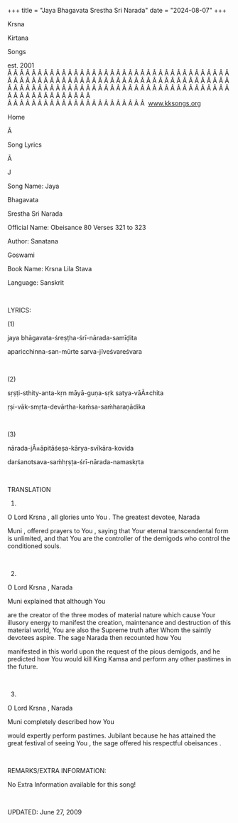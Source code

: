 +++ 
title = "Jaya Bhagavata Srestha Sri Narada"
date = "2024-08-07"
+++

Krsna
 
Kirtana
 
Songs

est. 2001
Â Â Â Â Â Â Â Â Â Â Â Â Â Â Â Â Â Â Â Â Â Â Â Â Â Â Â Â Â Â Â Â Â Â Â Â Â Â Â Â Â Â Â Â Â Â Â Â Â Â Â Â Â Â Â Â Â Â Â Â Â Â Â Â Â Â Â Â Â Â Â Â Â Â Â Â Â Â Â Â Â Â Â Â Â Â Â Â Â Â Â Â Â Â Â Â Â Â Â Â Â Â Â Â Â Â Â Â Â Â Â Â Â Â Â Â Â Â Â Â Â Â Â Â Â  
Â Â Â Â Â Â Â Â Â Â Â Â Â Â Â Â Â Â Â Â Â Â Â  
www.kksongs.org








Home


Ã 
 
Song Lyrics
 
Ã 
 
J


Song Name: 
Jaya
 
Bhagavata
 
Srestha
 Sri 
Narada


Official Name: Obeisance 80 Verses 321 to 323


Author: 
Sanatana
 
Goswami


Book Name: 
Krsna
 Lila 
Stava


Language: 
Sanskrit




 


LYRICS:


(1)


jaya
bhāgavata-śreṣṭha-śrī-nārada-samīḍita



aparicchinna-san-mūrte sarva-jīveśvareśvara


 


(2)


sṛṣṭi-sthity-anta-kṛn
māyā-guṇa-sṛk satya-vāÃ±chita 


ṛṣi-vāk-smṛta-devārtha-kaḿsa-saḿharaṇādika


 


(3)


nārada-jÃ±āpitāśeṣa-kārya-svīkāra-kovida



darśanotsava-saḿhṛṣṭa-śrī-nārada-namaskṛta


 


TRANSLATION


1)
O Lord 
Krsna
, all glories unto 
You
.
The greatest devotee, 
Narada
 
Muni
,
offered prayers to 
You
, saying that Your eternal
transcendental form is unlimited, and that You are the controller of the
demigods who control the conditioned souls.


 


2)
O Lord 
Krsna
, 
Narada
 
Muni
 explained that although 
You

are the creator of the three modes of material nature which cause Your illusory
energy to manifest the creation, maintenance and destruction of this material
world, You are also the Supreme truth after Whom the saintly devotees aspire.
The sage 
Narada
 then recounted how 
You

manifested in this world upon the request of the pious demigods, and he
predicted how You would kill King 
Kamsa
 and perform
any other pastimes in the future.


 


3)
O Lord 
Krsna
, 
Narada
 
Muni
 completely described how 
You

would expertly perform pastimes. Jubilant because he has attained the great
festival of seeing 
You
, the sage offered his
respectful 
obeisances
.


 


REMARKS/EXTRA INFORMATION:


No
Extra Information available for this song!


 


UPDATED:
 June 27, 2009